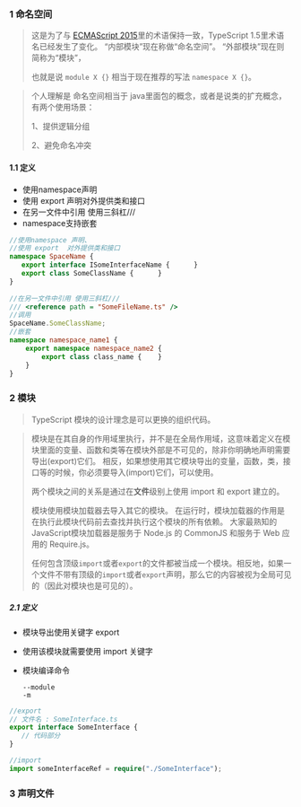 ### 1  命名空间

> 这是为了与 [ECMAScript 2015](http://www.ecma-international.org/ecma-262/6.0/)里的术语保持一致，TypeScript 1.5里术语名已经发生了变化。 “内部模块”现在称做“命名空间”。 “外部模块”现在则简称为“模块”，
>
> 也就是说 `module X {}` 相当于现在推荐的写法 `namespace X {}`。

> 个人理解是 命名空间相当于 java里面包的概念，或者是说类的扩充概念，有两个使用场景：
>
> 1、提供逻辑分组
>
> 2、避免命名冲突

#### 1.1 定义

* 使用namespace声明
* 使用 export  声明对外提供类和接口
* 在另一文件中引用 使用三斜杠///
* namespace支持嵌套

```typescript
//使用namespace 声明、
//使用 export  对外提供类和接口
namespace SpaceName { 
   export interface ISomeInterfaceName {      }  
   export class SomeClassName {      }  
}
    
//在另一文件中引用 使用三斜杠///
/// <reference path = "SomeFileName.ts" />
//调用
SpaceName.SomeClassName;
//嵌套
namespace namespace_name1 { 
    export namespace namespace_name2 {
        export class class_name {    } 
    } 
}
```



### 2  模块

>TypeScript 模块的设计理念是可以更换的组织代码。

> 模块是在其自身的作用域里执行，并不是在全局作用域，这意味着定义在模块里面的变量、函数和类等在模块外部是不可见的，除非你明确地声明需要导出(export)它们。 相反，如果想使用其它模块导出的变量，函数，类，接口等的时候，你必须要导入(import)它们，可以使用。
>
> 两个模块之间的关系是通过在**文件**级别上使用 import 和 export 建立的。
>
> 模块使用模块加载器去导入其它的模块。 在运行时，模块加载器的作用是在执行此模块代码前去查找并执行这个模块的所有依赖。 大家最熟知的JavaScript模块加载器是服务于 Node.js 的 CommonJS 和服务于 Web 应用的 Require.js。
>
> 任何包含顶级`import`或者`export`的文件都被当成一个模块。相反地，如果一个文件不带有顶级的`import`或者`export`声明，那么它的内容被视为全局可见的（因此对模块也是可见的）。

##### 2.1 定义

* 模块导出使用关键字 export 

* 使用该模块就需要使用 import 关键字

* 模块编译命令 

  ```shell
  --module
  -m
  ```

```typescript
//export 
// 文件名 : SomeInterface.ts 
export interface SomeInterface { 
   // 代码部分
}

//import
import someInterfaceRef = require("./SomeInterface");
```



### 3  声明文件